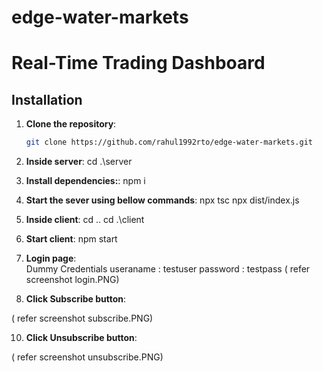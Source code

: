 # edge-water-markets

# Real-Time Trading Dashboard


## Installation

1. **Clone the repository**:
   ```bash
   git clone https://github.com/rahul1992rto/edge-water-markets.git

3. **Inside server**:
   cd .\server
4. **Install dependencies:**:
   npm i
5. **Start the sever using bellow commands**:
    npx tsc
    npx dist/index.js  
6. **Inside client**:
   cd ..
   cd .\client
7. **Start client**:
   npm start

 8. **Login page**:  
  Dummy Credentials
   useraname : testuser
   password  : testpass
( refer screenshot login.PNG)

 9. **Click Subscribe button**:  

( refer screenshot subscribe.PNG)

 10. **Click Unsubscribe button**:  

( refer screenshot unsubscribe.PNG)